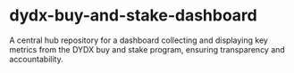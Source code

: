 # dydx-buy-and-stake-dashboard
A central hub repository for a dashboard collecting and displaying key metrics from the DYDX buy and stake program, ensuring transparency and accountability.
